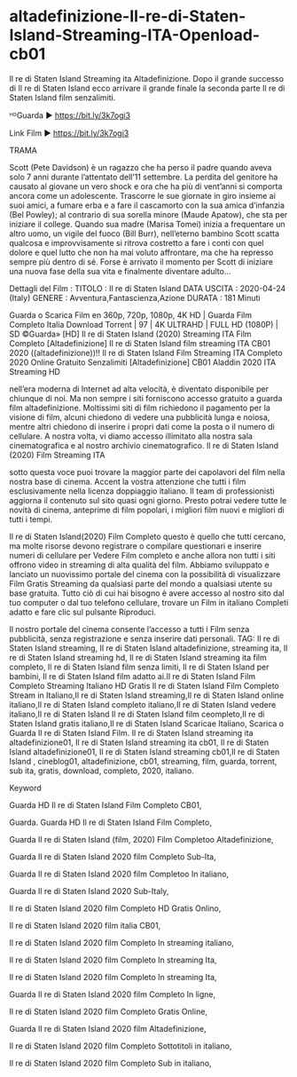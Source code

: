 # altadefinizione-Il-re-di-Staten-Island-Streaming-ITA-Openload-cb01

Il re di Staten Island Streaming ita  Altadefinizione. Dopo il grande successo di Il re di Staten Island ecco  arrivare il grande finale la seconda parte Il re di Staten Island film  senzalimiti.

ᴴᴰGuarda ► https://bit.ly/3k7ogi3

Link Film ► https://bit.ly/3k7ogi3

          

TRAMA

Scott (Pete Davidson) è un ragazzo che ha  perso il padre quando aveva solo 7 anni durante l’attentato dell’11  settembre. La perdita del genitore ha causato al giovane un vero shock e  ora che ha più di vent’anni si comporta ancora come un adolescente.  Trascorre le sue giornate in giro insieme ai suoi amici, a fumare erba e  a fare il cascamorto con la sua amica d’infanzia (Bel Powley); al  contrario di sua sorella minore (Maude Apatow), che sta per iniziare il  college. Quando sua madre (Marisa Tomei) inizia a frequentare un altro  uomo, un vigile del fuoco (Bill Burr), nell’eterno bambino Scott scatta  qualcosa e improvvisamente si ritrova costretto a fare i conti con quel  dolore e quel lutto che non ha mai voluto affrontare, ma che ha represso  sempre più dentro di sé. Forse è arrivato il momento per Scott di  iniziare una nuova fase della sua vita e finalmente diventare adulto…

Dettagli del Film : TITOLO : Il re di  Staten Island DATA USCITA : 2020-04-24 (Italy) GENERE :  Avventura,Fantascienza,Azione DURATA : 181 Minuti

Guarda o Scarica Film en 360p, 720p,  1080p, 4K HD | Guarda Film Completo Italia Download Torrent | 97 | 4K  ULTRAHD | FULL HD (1080P) | SD ©Guarda» [HD] Il re di Staten Island  (2020) Streaming ITA Film Completo [Altadefinizione] Il re di Staten  Island film streaming ITA CB01 2020 ((altadefinizione))!! Il re di  Staten Island Film Streaming ITA Completo 2020 Online Gratuito  Senzalimiti [Altadefinizione] CB01 Aladdin 2020 ITA Streaming HD

nell’era moderna di Internet ad alta  velocità, è diventato disponibile per chiunque di noi. Ma non sempre i  siti forniscono accesso gratuito a guarda film altadefinizione.  Moltissimi siti di film richiedono il pagamento per la visione di film,  alcuni chiedono di vedere una pubblicità lunga e noiosa, mentre altri  chiedono di inserire i propri dati come la posta o il numero di  cellulare. A nostra volta, vi diamo accesso illimitato alla nostra sala  cinematografica e al nostro archivio cinematografico. Il re di Staten  Island (2020) Film Streaming ITA

sotto questa voce puoi trovare la maggior  parte dei capolavori del film nella nostra base di cinema. Accent la  vostra attenzione che tutti i film esclusivamente nella licenza  doppiaggio italiano. Il team di professionisti aggiorna il contenuto sul  sito quasi ogni giorno. Presto potrai vedere tutte le novità di cinema,  anteprime di film popolari, i migliori film nuovi e migliori di tutti i  tempi.

Il re di Staten Island(2020) Film  Completo questo è quello che tutti cercano, ma molte risorse devono  registrare o compilare questionari e inserire numeri di cellulare per  Vedere Film completo e anche allora non tutti i siti offrono video in  streaming di alta qualità del film. Abbiamo sviluppato e lanciato un  nuovissimo portale del cinema con la possibilità di visualizzare Film  Gratis Streaming da qualsiasi parte del mondo a qualsiasi utente su base  gratuita. Tutto ciò di cui hai bisogno è avere accesso al nostro sito  dal tuo computer o dal tuo telefono cellulare, trovare un Film in  italiano Completi adatto e fare clic sul pulsante Riproduci.

Il nostro portale del cinema consente  l’accesso a tutti i Film senza pubblicità, senza registrazione e senza  inserire dati personali. TAG: Il re di Staten Island streaming, Il re di  Staten Island altadefinizione, streaming ita, Il re di Staten Island  streaming hd, Il re di Staten Island streaming ita film completo, Il re  di Staten Island film senza limiti, Il re di Staten Island per bambini,  Il re di Staten Island film adatto ai.Il re di Staten Island Film  Completo Streaming Italiano HD Gratis Il re di Staten Island Film  Completo Stream in Italiano,Il re di Staten Island streaming,Il re di  Staten Island online italiano,Il re di Staten Island completo  italiano,Il re di Staten Island vedere italiano,Il re di Staten Island  Il re di Staten Island film ceompleto,Il re di Staten Island gratis  italiano,Il re di Staten Island Scaricae Italiano, Scarica o Guarda Il  re di Staten Island Film. Il re di Staten Island streaming ita  altadefinizione01, Il re di Staten Island streaming ita cb01, Il re di  Staten Island altadefinizione01, Il re di Staten Island streaming  cb01,Il re di Staten Island , cineblog01, altadefinizione, cb01,  streaming, film, guarda, torrent, sub ita, gratis, download, completo,  2020, italiano.

Keyword

Guarda HD Il re di Staten Island Film Completo CB01,

Guarda. Guarda HD Il re di Staten Island Film Completo,

Guarda Il re di Staten Island (film, 2020) Film Completoo Altadefinizione,

Guarda Il re di Staten Island 2020 film Completo Sub-Ita,

Guarda Il re di Staten Island 2020 film Completoo In italiano,

Guarda Il re di Staten Island 2020 Sub-Italy,

Il re di Staten Island 2020 film Completo HD Gratis Onlino,

Il re di Staten Island 2020 film italia CB01,

Il re di Staten Island 2020 film Completo In streaming italiano,

Il re di Staten Island 2020 film Completo In streaming Ita,

Il re di Staten Island 2020 film Completo In streaming Ita,

Guarda Il re di Staten Island 2020 film Completo In ligne,

Il re di Staten Island 2020 film Completo Gratis Online,

Guarda Il re di Staten Island 2020 film Altadefinizione,

Il re di Staten Island 2020 film Completo Sottotitoli in italiano,

Il re di Staten Island 2020 film Completo Sub in italiano,
